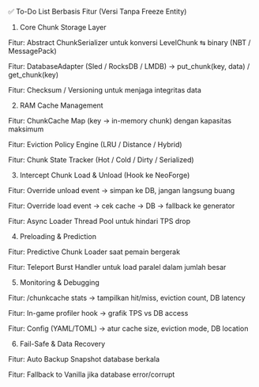✅ To-Do List Berbasis Fitur (Versi Tanpa Freeze Entity)
1. Core Chunk Storage Layer

 Fitur: Abstract ChunkSerializer untuk konversi LevelChunk ⇆ binary (NBT / MessagePack)

 Fitur: DatabaseAdapter (Sled / RocksDB / LMDB) → put_chunk(key, data) / get_chunk(key)

 Fitur: Checksum / Versioning untuk menjaga integritas data

2. RAM Cache Management

 Fitur: ChunkCache Map (key → in-memory chunk) dengan kapasitas maksimum

 Fitur: Eviction Policy Engine (LRU / Distance / Hybrid)

 Fitur: Chunk State Tracker (Hot / Cold / Dirty / Serialized)

3. Intercept Chunk Load & Unload (Hook ke NeoForge)

 Fitur: Override unload event → simpan ke DB, jangan langsung buang

 Fitur: Override load event → cek cache → DB → fallback ke generator

 Fitur: Async Loader Thread Pool untuk hindari TPS drop

4. Preloading & Prediction

 Fitur: Predictive Chunk Loader saat pemain bergerak

 Fitur: Teleport Burst Handler untuk load paralel dalam jumlah besar

5. Monitoring & Debugging

 Fitur: /chunkcache stats → tampilkan hit/miss, eviction count, DB latency

 Fitur: In-game profiler hook → grafik TPS vs DB access

 Fitur: Config (YAML/TOML) → atur cache size, eviction mode, DB location

6. Fail-Safe & Data Recovery

 Fitur: Auto Backup Snapshot database berkala

 Fitur: Fallback to Vanilla jika database error/corrupt